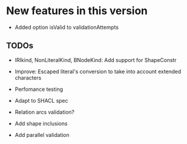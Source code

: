 New features in this version
============================

- Added option isValid to validationAttempts  


 TODOs
------

-   IRIkind, NonLiteralKind, BNodeKind: Add support for ShapeConstr 

- 	Improve: Escaped literal's conversion to take into account extended characters
   
-   Perfomance testing

-   Adapt to SHACL spec

-   Relation arcs validation?

-   Add shape inclusions

-   Add parallel validation


